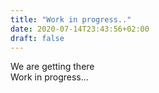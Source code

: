 ```yaml
---
title: "Work in progress.."
date: 2020-07-14T23:43:56+02:00
draft: false
---
```



We are getting there\
Work in progress...
